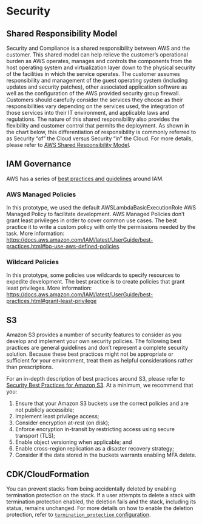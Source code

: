 # Security

## Shared Responsibility Model

Security and Compliance is a shared responsibility between AWS and the customer.
This shared model can help relieve the customer’s operational burden as AWS operates, manages and controls the
components from the host operating system and virtualization layer down to the physical security of the facilities in
which the service operates.
The customer assumes responsibility and management of the guest operating system (including updates and security
patches), other associated application software as well as the configuration of the AWS provided security group
firewall. Customers should carefully consider the services they choose as their responsibilities vary depending on the
services used, the integration of those services into their IT environment, and applicable laws and regulations. The
nature of this shared responsibility also provides the flexibility and customer control that permits the deployment. As
shown in the chart below, this differentiation of responsibility is commonly referred to as Security “of” the Cloud
versus Security “in” the Cloud.
For more details, please refer
to [AWS Shared Responsibility Model](https://aws.amazon.com/compliance/shared-responsibility-model/).

## IAM Governance

AWS has a series
of [best practices and guidelines](https://docs.aws.amazon.com/IAM/latest/UserGuide/IAMBestPracticesAndUseCases.html)
around IAM.

### AWS Managed Policies

In this prototype, we used the default AWSLambdaBasicExecutionRole AWS Managed Policy to facilitate development. AWS
Managed Policies don’t grant least privileges in order to cover common use cases. The best practice it to write a custom
policy with only the permissions needed by the task.
More information: https://docs.aws.amazon.com/IAM/latest/UserGuide/best-practices.html#bp-use-aws-defined-policies.

### Wildcard Policies

In this prototype, some policies use wildcards to specify resources to expedite development. The best practice is to
create policies that grant least privileges.
More information: https://docs.aws.amazon.com/IAM/latest/UserGuide/best-practices.html#grant-least-privilege

## S3

Amazon S3 provides a number of security features to consider as you develop and implement your own security policies.
The following best practices are general guidelines and don’t represent a complete security solution. Because these best
practices might not be appropriate or sufficient for your environment, treat them as helpful considerations rather than
prescriptions.

For an in-depth description of best practices around S3, please refer
to [Security Best Practices for Amazon S3](https://docs.aws.amazon.com/AmazonS3/latest/userguide/security-best-practices.html).
At a minimum, we recommend that you:

1. Ensure that your Amazon S3 buckets use the correct policies and are not publicly accessible;
2. Implement least privilege access;
3. Consider encryption at-rest (on disk);
4. Enforce encryption in-transit by restricting access using secure transport (TLS);
5. Enable object versioning when applicable; and
6. Enable cross-region replication as a disaster recovery strategy;
7. Consider if the data stored in the buckets warrants enabling MFA delete.

## CDK/CloudFormation

You can prevent stacks from being accidentally deleted by enabling termination protection on the stack. If a user
attempts to delete a stack with termination protection enabled, the deletion fails and the stack, including its status,
remains unchanged. For more details on how to enable the deletion protection, refer to [
`termination_protection` configuration](https://docs.aws.amazon.com/cdk/api/v2/docs/aws-cdk-lib-readme.html#termination-protection).
